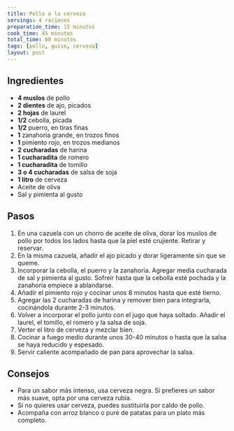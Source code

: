 ```yaml
---
title: Pollo a la cerveza
servings: 4 raciones
preparation_time: 15 minutos
cook_time: 45 minutos
total_time: 60 minutos
tags: [pollo, guiso, cerveza]
layout: post
---
```


## Ingredientes

- **4 muslos** de pollo
- **2 dientes** de ajo, picados
- **2 hojas** de laurel
- **1/2** cebolla, picada
- **1/2** puerro, en tiras finas
- **1** zanahoria grande, en trozos finos
- **1** pimiento rojo, en trozos medianos
- **2 cucharadas** de harina
- **1 cucharadita** de romero
- **1 cucharadita** de tomillo
- **3 o 4 cucharadas** de salsa de soja
- **1 litro** de cerveza
- Aceite de oliva
- Sal y pimienta al gusto

## Pasos

1. En una cazuela con un chorro de aceite de oliva, dorar los muslos de pollo por todos los lados hasta que la piel esté crujiente. Retirar y reservar.
2. En la misma cazuela, añadir el ajo picado y dorar ligeramente sin que se queme.
3. Incorporar la cebolla, el puerro y la zanahoria. Agregar media cucharada de sal y pimienta al gusto. Sofreír hasta que la cebolla esté pochada y la zanahoria empiece a ablandarse.
4. Añadir el pimiento rojo y cocinar unos 8 minutos hasta que esté tierno.
5. Agregar las 2 cucharadas de harina y remover bien para integrarla, cocinándola durante 2-3 minutos.
6. Volver a incorporar el pollo junto con el jugo que haya soltado. Añadir el laurel, el tomillo, el romero y la salsa de soja.
7. Verter el litro de cerveza y mezclar bien.
8. Cocinar a fuego medio durante unos 30-40 minutos o hasta que la salsa se haya reducido y espesado.
9. Servir caliente acompañado de pan para aprovechar la salsa.

## Consejos

- Para un sabor más intenso, usa cerveza negra. Si prefieres un sabor más suave, opta por una cerveza rubia.
- Si no quieres usar cerveza, puedes sustituirla por caldo de pollo.
- Acompaña con arroz blanco o puré de patatas para un plato más completo.
